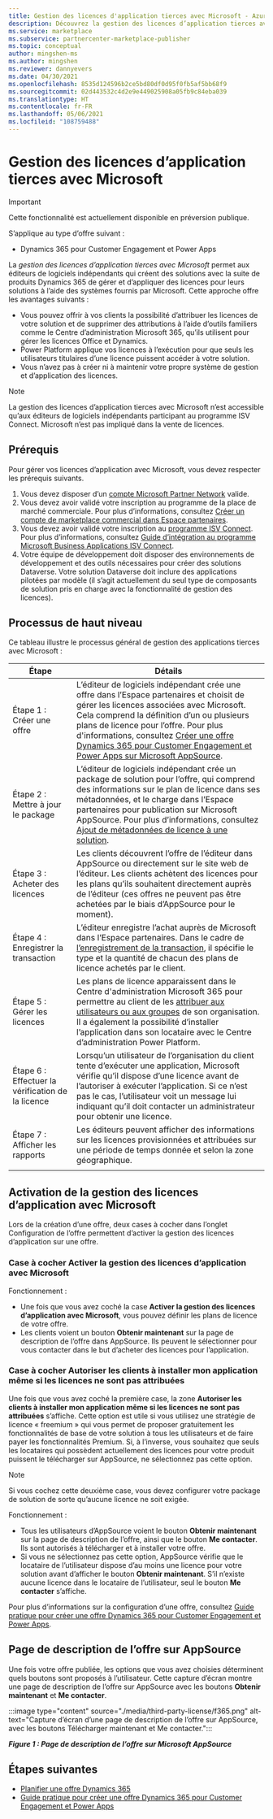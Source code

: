```yaml
---
title: Gestion des licences d'application tierces avec Microsoft - Azure et Microsoft AppSource
description: Découvrez la gestion des licences d’application tierces avec Microsoft.
ms.service: marketplace
ms.subservice: partnercenter-marketplace-publisher
ms.topic: conceptual
author: mingshen-ms
ms.author: mingshen
ms.reviewer: dannyevers
ms.date: 04/30/2021
ms.openlocfilehash: 8535d124596b2ce5bd80df0d95f0fb5af5bb68f9
ms.sourcegitcommit: 02d443532c4d2e9e449025908a05fb9c84eba039
ms.translationtype: HT
ms.contentlocale: fr-FR
ms.lasthandoff: 05/06/2021
ms.locfileid: "108759488"
---
```

# <a name="third-party-app-license-management-through-microsoft"></a>Gestion des licences d’application tierces avec Microsoft

> [!IMPORTANT]
> Cette fonctionnalité est actuellement disponible en préversion publique.

S’applique au type d’offre suivant :

- Dynamics 365 pour Customer Engagement et Power Apps

La _gestion des licences d’application tierces avec Microsoft_ permet aux éditeurs de logiciels indépendants qui créent des solutions avec la suite de produits Dynamics 365 de gérer et d’appliquer des licences pour leurs solutions à l’aide des systèmes fournis par Microsoft. Cette approche offre les avantages suivants :

- Vous pouvez offrir à vos clients la possibilité d’attribuer les licences de votre solution et de supprimer des attributions à l’aide d’outils familiers comme le Centre d’administration Microsoft 365, qu’ils utilisent pour gérer les licences Office et Dynamics.
- Power Platform applique vos licences à l’exécution pour que seuls les utilisateurs titulaires d’une licence puissent accéder à votre solution.
- Vous n’avez pas à créer ni à maintenir votre propre système de gestion et d’application des licences.


> [!NOTE]
> La gestion des licences d’application tierces avec Microsoft n’est accessible qu’aux éditeurs de logiciels indépendants participant au programme ISV Connect. Microsoft n’est pas impliqué dans la vente de licences.

## <a name="prerequisites"></a>Prérequis

Pour gérer vos licences d’application avec Microsoft, vous devez respecter les prérequis suivants.

1. Vous devez disposer d’un [compte Microsoft Partner Network](/partner-center/mpn-create-a-partner-center-account) valide.
1. Vous devez avoir validé votre inscription au programme de la place de marché commerciale. Pour plus d’informations, consultez [Créer un compte de marketplace commercial dans Espace partenaires](create-account.md).
1. Vous devez avoir validé votre inscription au [programme ISV Connect](https://partner.microsoft.com/solutions/business-applications/isv-overview). Pour plus d’informations, consultez [Guide d’intégration au programme Microsoft Business Applications ISV Connect](business-applications-isv-program.md).
1. Votre équipe de développement doit disposer des environnements de développement et des outils nécessaires pour créer des solutions Dataverse. Votre solution Dataverse doit inclure des applications pilotées par modèle (il s’agit actuellement du seul type de composants de solution pris en charge avec la fonctionnalité de gestion des licences).

## <a name="high-level-process"></a>Processus de haut niveau

Ce tableau illustre le processus général de gestion des applications tierces avec Microsoft :

| Étape | Détails |
| ------------ | ------------- |
| Étape 1 : Créer une offre | L’éditeur de logiciels indépendant crée une offre dans l’Espace partenaires et choisit de gérer les licences associées avec Microsoft. Cela comprend la définition d’un ou plusieurs plans de licence pour l’offre. Pour plus d'informations, consultez [Créer une offre Dynamics 365 pour Customer Engagement et Power Apps sur Microsoft AppSource](dynamics-365-customer-engage-offer-setup.md). |
| Étape 2 : Mettre à jour le package | L’éditeur de logiciels indépendant crée un package de solution pour l’offre, qui comprend des informations sur le plan de licence dans ses métadonnées, et le charge dans l’Espace partenaires pour publication sur Microsoft AppSource. Pour plus d’informations, consultez [Ajout de métadonnées de licence à une solution](/powerapps/developer/data-platform/appendix-add-license-information-to-your-solution). |
| Étape 3 : Acheter des licences | Les clients découvrent l’offre de l’éditeur dans AppSource ou directement sur le site web de l’éditeur. Les clients achètent des licences pour les plans qu’ils souhaitent directement auprès de l’éditeur (ces offres ne peuvent pas être achetées par le biais d’AppSource pour le moment). |
| Étape 4 : Enregistrer la transaction | L’éditeur enregistre l’achat auprès de Microsoft dans l’Espace partenaires. Dans le cadre de [l’enregistrement de la transaction](/partner-center/csp-commercial-marketplace-licensing#register-isv-connect-deal-in-deal-registration), il spécifie le type et la quantité de chacun des plans de licence achetés par le client. |
| Étape 5 : Gérer les licences | Les plans de licence apparaissent dans le Centre d'administration Microsoft 365 pour permettre au client de les [attribuer aux utilisateurs ou aux groupes](/microsoft-365/commerce/licenses/manage-third-party-app-licenses) de son organisation. Il a également la possibilité d’installer l’application dans son locataire avec le Centre d’administration Power Platform. |
| Étape 6 : Effectuer la vérification de la licence | Lorsqu’un utilisateur de l’organisation du client tente d’exécuter une application, Microsoft vérifie qu’il dispose d’une licence avant de l’autoriser à exécuter l’application. Si ce n’est pas le cas, l’utilisateur voit un message lui indiquant qu’il doit contacter un administrateur pour obtenir une licence. |
| Étape 7 : Afficher les rapports | Les éditeurs peuvent afficher des informations sur les licences provisionnées et attribuées sur une période de temps donnée et selon la zone géographique. |
|||

## <a name="enabling-app-license-management-through-microsoft"></a>Activation de la gestion des licences d’application avec Microsoft

Lors de la création d’une offre, deux cases à cocher dans l’onglet Configuration de l’offre permettent d’activer la gestion des licences d’application sur une offre.

### <a name="enable-app-license-management-through-microsoft-check-box"></a>Case à cocher Activer la gestion des licences d’application avec Microsoft

Fonctionnement :

- Une fois que vous avez coché la case **Activer la gestion des licences d’application avec Microsoft**, vous pouvez définir les plans de licence de votre offre.
- Les clients voient un bouton **Obtenir maintenant** sur la page de description de l’offre dans AppSource. Ils peuvent le sélectionner pour vous contacter dans le but d’acheter des licences pour l’application.

### <a name="allow-customers-to-install-my-app-even-if-licenses-are-not-assigned-check-box"></a>Case à cocher Autoriser les clients à installer mon application même si les licences ne sont pas attribuées

Une fois que vous avez coché la première case, la zone **Autoriser les clients à installer mon application même si les licences ne sont pas attribuées** s’affiche. Cette option est utile si vous utilisez une stratégie de licence « freemium » qui vous permet de proposer gratuitement les fonctionnalités de base de votre solution à tous les utilisateurs et de faire payer les fonctionnalités Premium. Si, à l’inverse, vous souhaitez que seuls les locataires qui possèdent actuellement des licences pour votre produit puissent le télécharger sur AppSource, ne sélectionnez pas cette option.

> [!NOTE]
> Si vous cochez cette deuxième case, vous devez configurer votre package de solution de sorte qu’aucune licence ne soit exigée.

Fonctionnement :

- Tous les utilisateurs d’AppSource voient le bouton **Obtenir maintenant** sur la page de description de l’offre, ainsi que le bouton **Me contacter**. Ils sont autorisés à télécharger et à installer votre offre.
- Si vous ne sélectionnez pas cette option, AppSource vérifie que le locataire de l’utilisateur dispose d’au moins une licence pour votre solution avant d’afficher le bouton **Obtenir maintenant**. S’il n’existe aucune licence dans le locataire de l’utilisateur, seul le bouton **Me contacter** s’affiche.

Pour plus d’informations sur la configuration d’une offre, consultez [Guide pratique pour créer une offre Dynamics 365 pour Customer Engagement et Power Apps](dynamics-365-customer-engage-offer-setup.md).

## <a name="offer-listing-page-on-appsource"></a>Page de description de l’offre sur AppSource

Une fois votre offre publiée, les options que vous avez choisies déterminent quels boutons sont proposés à l’utilisateur. Cette capture d’écran montre une page de description de l’offre sur AppSource avec les boutons **Obtenir maintenant** et **Me contacter**.

:::image type="content" source="./media/third-party-license/f365.png" alt-text="Capture d’écran d’une page de description de l’offre sur AppSource, avec les boutons Télécharger maintenant et Me contacter.":::

***Figure 1 : Page de description de l’offre sur Microsoft AppSource***

## <a name="next-steps"></a>Étapes suivantes

- [Planifier une offre Dynamics 365](marketplace-dynamics-365.md)
- [Guide pratique pour créer une offre Dynamics 365 pour Customer Engagement et Power Apps](dynamics-365-customer-engage-offer-setup.md)
